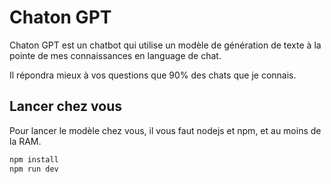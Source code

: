 # Chaton GPT

Chaton GPT est un chatbot qui utilise un modèle de génération de texte à la pointe de mes connaissances en language de chat.

Il répondra mieux à vos questions que 90% des chats que je connais.


## Lancer chez vous 

Pour lancer le modèle chez vous, il vous faut nodejs et npm, et au moins de la RAM.

```bash
npm install 
npm run dev
```
